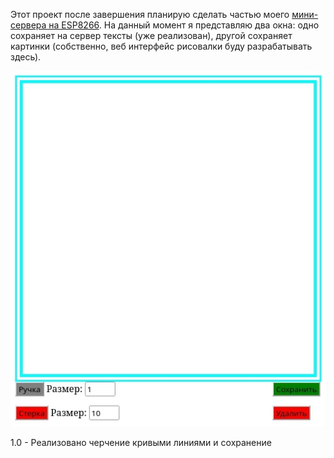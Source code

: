 Этот проект после завершения планирую сделать частью моего <a href= "https://github.com/TimmMuranov/ESP-DISK">мини-сервера на ESP8266</a>. 
На данный момент я представляю два окна: одно сохраняет на сервер тексты (уже реализован), 
другой сохраняет картинки
(собственно, веб интерфейс рисовалки буду разрабатывать здесь).
<p>
<img src= "view.jpg"><p>
1.0 - Реализовано черчение кривыми линиями и сохранение 
